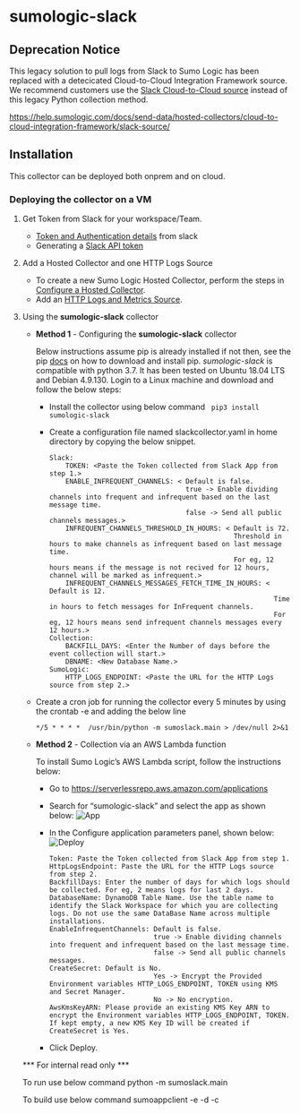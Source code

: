 # sumologic-slack

## Deprecation Notice

This legacy solution to pull logs from Slack to Sumo Logic has been replaced with a detecicated Cloud-to-Cloud Integration Framework source. We recommend customers use the [Slack Cloud-to-Cloud source](https://help.sumologic.com/docs/send-data/hosted-collectors/cloud-to-cloud-integration-framework/slack-source/) instead of this legacy Python collection method.

https://help.sumologic.com/docs/send-data/hosted-collectors/cloud-to-cloud-integration-framework/slack-source/


## Installation

This collector can be deployed both onprem and on cloud.


### Deploying the collector on a VM
1. Get Token from Slack for your workspace/Team. 
    * [Token and Authentication details](https://slack.dev/python-slackclient/auth.html) from slack
    * Generating a [Slack API token](https://get.slack.help/hc/en-us/articles/215770388-Create-and-regenerate-API-tokens)
    
2. Add a Hosted Collector and one HTTP Logs Source

    * To create a new Sumo Logic Hosted Collector, perform the steps in [Configure a Hosted Collector](https://help.sumologic.com/03Send-Data/Hosted-Collectors/Configure-a-Hosted-Collector).
    * Add an [HTTP Logs and Metrics Source](https://help.sumologic.com/03Send-Data/Sources/02Sources-for-Hosted-Collectors/HTTP-Source).

3. Using the **sumologic-slack** collector 
    * **Method 1** - Configuring the **sumologic-slack** collector

        Below instructions assume pip is already installed if not then, see the pip [docs](https://pip.pypa.io/en/stable/installing/) on how to download and install pip.
    *sumologic-slack* is compatible with python 3.7. It has been tested on Ubuntu 18.04 LTS and Debian 4.9.130.
    Login to a Linux machine and download and follow the below steps:

        * Install the collector using below command
      ``` pip3 install sumologic-slack```

        * Create a configuration file named slackcollector.yaml in home directory by copying the below snippet.

            ```
            Slack:
                TOKEN: <Paste the Token collected from Slack App from step 1.>
                ENABLE_INFREQUENT_CHANNELS: < Default is false.
                                              true -> Enable dividing channels into frequent and infrequent based on the last message time.
                                              false -> Send all public channels messages.>
                INFREQUENT_CHANNELS_THRESHOLD_IN_HOURS: < Default is 72.
                                                          Threshold in hours to make channels as infrequent based on last message time. 
                                                          For eg, 12 hours means if the message is not recived for 12 hours, channel will be marked as infrequent.>
                INFREQUENT_CHANNELS_MESSAGES_FETCH_TIME_IN_HOURS: < Default is 12.
                                                                    Time in hours to fetch messages for InFrequent channels.
                                                                    For eg, 12 hours means send infrequent channels messages every 12 hours.>
            Collection:
                BACKFILL_DAYS: <Enter the Number of days before the event collection will start.>
                DBNAME: <New Database Name.>
            SumoLogic:
                HTTP_LOGS_ENDPOINT: <Paste the URL for the HTTP Logs source from step 2.>
            ```
    * Create a cron job  for running the collector every 5 minutes by using the crontab -e and adding the below line

        `*/5 * * * *  /usr/bin/python -m sumoslack.main > /dev/null 2>&1`

   * **Method 2** - Collection via an AWS Lambda function
   
        To install Sumo Logic’s AWS Lambda script, follow the instructions below:

        * Go to https://serverlessrepo.aws.amazon.com/applications
        * Search for “sumologic-slack” and select the app as shown below:
        ![App](https://appdev-readme-resources.s3.amazonaws.com/slack/App.png)

        * In the Configure application parameters panel, shown below:
        ![Deploy](https://appdev-readme-resources.s3.amazonaws.com/slack/Deploy.png)

            ```
            Token: Paste the Token collected from Slack App from step 1.
            HttpLogsEndpoint: Paste the URL for the HTTP Logs source from step 2.
            BackfillDays: Enter the number of days for which logs should be collected. For eg, 2 means logs for last 2 days.
            DatabaseName: DynamoDB Table Name. Use the table name to identify the Slack Workspace for which you are collecting logs. Do not use the same DataBase Name across multiple installations.
            EnableInfrequentChannels: Default is false. 
                                      true -> Enable dividing channels into frequent and infrequent based on the last message time.
                                      false -> Send all public channels messages.
            CreateSecret: Default is No.
                                      Yes -> Encrypt the Provided Environment variables HTTP_LOGS_ENDPOINT, TOKEN using KMS and Secret Manager.
                                      No -> No encryption.
            AwsKmsKeyARN: Please provide an existing KMS Key ARN to encrypt the Environment variables HTTP_LOGS_ENDPOINT, TOKEN. If kept empty, a new KMS Key ID will be created if CreateSecret is Yes.
            ```
        * Click Deploy.
        
    *** For internal read only ***

    To run use below command
        python -m sumoslack.main <path to sumocollector.yaml>

     To build use below command
        sumoappclient -e <env> -d <deployment> -c <path to sumocollector.yaml>
